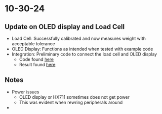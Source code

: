 # 10-30-24

## Update on OLED display and Load Cell
- Load Cell: Successfully calibrated and now measures weight with acceptable tolerance
- OLED Display: Functions as intended when tested with example code
- Integration: Preliminary code to connect the load cell and OLED display
    - Code found [here](../software/ino/OLED_LoadCell_Code/Oled_LoadCell_Code.ino)
    - Result found [here]() 

## Notes
- Power issues
    - OLED display or HX711 sometimes does not get power
    - This was evident when rewring peripherals around
- 
